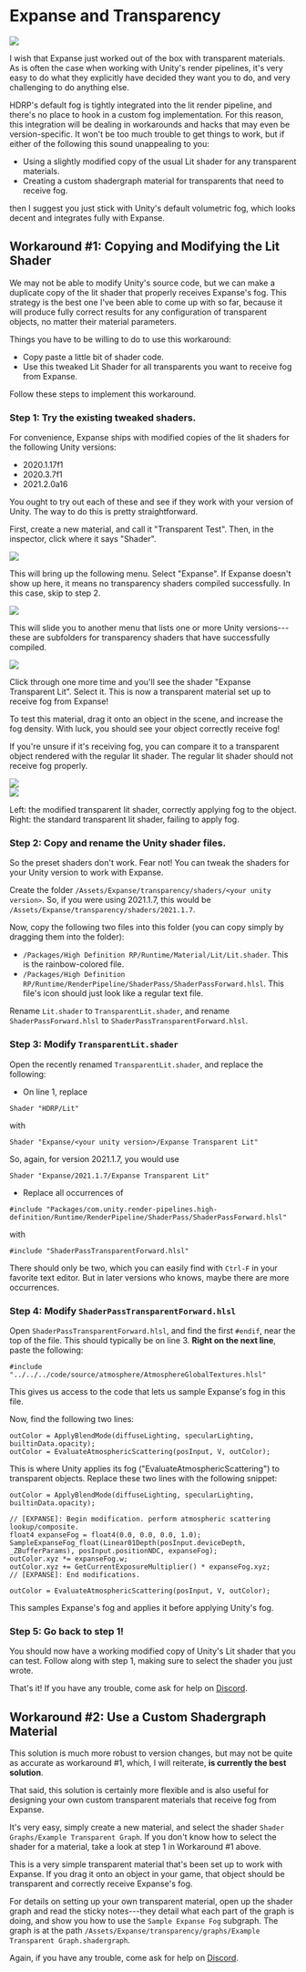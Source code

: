 # Expanse and Transparency

<div class="img-block">
    <div class="img-row">
        <div class="img-col"><img src="img/transparency/splash.jpg"/></div>
    </div>
</div>

I wish that Expanse just worked out of the box with transparent materials. As is often the case when working with Unity's render pipelines, it's very easy to do what they explicitly have decided they want you to do, and very challenging to do anything else.

HDRP's default fog is tightly integrated into the lit render pipeline, and there's no place to hook in a custom fog implementation. For this reason, this integration will be dealing in workarounds and hacks that may even be version-specific. It won't be too much trouble to get things to work, but if either of the following this sound unappealing to you:

* Using a slightly modified copy of the usual Lit shader for any transparent materials.
* Creating a custom shadergraph material for transparents that need to receive fog.

then I suggest you just stick with Unity's default volumetric fog, which looks decent and integrates fully with Expanse.

## Workaround #1: Copying and Modifying the Lit Shader

We may not be able to modify Unity's source code, but we can make a duplicate copy of the lit shader that properly receives Expanse's fog. This strategy is the best one I've been able to come up with so far, because it will produce fully correct results for any configuration of transparent objects, no matter their material parameters.

Things you have to be willing to do to use this workaround:
* Copy paste a little bit of shader code.
* Use this tweaked Lit Shader for all transparents you want to receive fog from Expanse.

Follow these steps to implement this workaround.

### Step 1: Try the existing tweaked shaders.
For convenience, Expanse ships with modified copies of the lit shaders for the following Unity versions:

* 2020.1.17f1
* 2020.3.7f1
* 2021.2.0a16

You ought to try out each of these and see if they work with your version of Unity. The way to do this is pretty straightforward.

First, create a new material, and call it "Transparent Test". Then, in the inspector, click where it says "Shader".

<div class="img-block">
    <div class="img-row">
        <div class="img-col"><img src="img/transparency/shader-select-0.jpg"/></div>
    </div>
</div>

This will bring up the following menu. Select "Expanse". If Expanse doesn't show up here, it means no transparency shaders compiled successfully. In this case, skip to step 2.

<div class="img-block">
    <div class="img-row">
        <div class="img-col"><img src="img/transparency/shader-select-1.jpg"/></div>
    </div>
</div>

This will slide you to another menu that lists one or more Unity versions---these are subfolders for transparency shaders that have successfully compiled.

<div class="img-block">
    <div class="img-row">
        <div class="img-col"><img src="img/transparency/shader-select-2.jpg"/></div>
    </div>
</div>

Click through one more time and you'll see the shader "Expanse Transparent Lit". Select it. This is now a transparent material set up to receive fog from Expanse!

To test this material, drag it onto an object in the scene, and increase the fog density. With luck, you should see your object correctly receive fog! 

If you're unsure if it's receiving fog, you can compare it to a transparent object rendered with the regular lit shader. The regular lit shader should not receive fog properly.

<div class="img-block">
    <div class="img-row">
        <div class="img-col"><img src="img/transparency/correct.jpg"/></div>
        <div class="img-col"><img src="img/transparency/incorrect.jpg"/></div>
    </div>
    <p>Left: the modified transparent lit shader, correctly applying fog to the object. Right: the standard transparent lit shader, failing to apply fog.</p>
</div>

### Step 2: Copy and rename the Unity shader files.

So the preset shaders don't work. Fear not! You can tweak the shaders for your Unity version to work with Expanse.

Create the folder `/Assets/Expanse/transparency/shaders/<your unity version>`. So, if you were using 2021.1.7, this would be `/Assets/Expanse/transparency/shaders/2021.1.7`.

Now, copy the following two files into this folder (you can copy simply by dragging them into the folder):
* `/Packages/High Definition RP/Runtime/Material/Lit/Lit.shader`. This is the rainbow-colored file.
* `/Packages/High Definition RP/Runtime/RenderPipeline/ShaderPass/ShaderPassForward.hlsl`. This file's icon should just look like a regular text file.

Rename `Lit.shader` to `TransparentLit.shader`, and rename `ShaderPassForward.hlsl` to `ShaderPassTransparentForward.hlsl`.

### Step 3: Modify `TransparentLit.shader`

Open the recently renamed `TransparentLit.shader`, and replace the following:
* On line 1, replace 
```
Shader "HDRP/Lit"
``` 
with 
```
Shader "Expanse/<your unity version>/Expanse Transparent Lit"
```
So, again, for version 2021.1.7, you would use
```
Shader "Expanse/2021.1.7/Expanse Transparent Lit"
```

* Replace all occurrences of 
```
#include "Packages/com.unity.render-pipelines.high-definition/Runtime/RenderPipeline/ShaderPass/ShaderPassForward.hlsl"
```
with
```
#include "ShaderPassTransparentForward.hlsl"
```
There should only be two, which you can easily find with `Ctrl-F` in your favorite text editor. But in later versions who knows, maybe there are more occurrences.

### Step 4: Modify `ShaderPassTransparentForward.hlsl`

Open `ShaderPassTransparentForward.hlsl`, and find the first `#endif`, near the top of the file. This should typically be on line 3. **Right on the next line**, paste the following:

```
#include "../../../code/source/atmosphere/AtmosphereGlobalTextures.hlsl"
```

This gives us access to the code that lets us sample Expanse's fog in this file.

Now, find the following two lines:

```
outColor = ApplyBlendMode(diffuseLighting, specularLighting, builtinData.opacity);
outColor = EvaluateAtmosphericScattering(posInput, V, outColor);
```

This is where Unity applies its fog ("EvaluateAtmosphericScattering") to transparent objects. Replace these two lines with the following snippet:

```
outColor = ApplyBlendMode(diffuseLighting, specularLighting, builtinData.opacity);
            
// [EXPANSE]: Begin modification. perform atmospheric scattering lookup/composite.
float4 expanseFog = float4(0.0, 0.0, 0.0, 1.0);
SampleExpanseFog_float(Linear01Depth(posInput.deviceDepth, _ZBufferParams), posInput.positionNDC, expanseFog);
outColor.xyz *= expanseFog.w;
outColor.xyz += GetCurrentExposureMultiplier() * expanseFog.xyz;
// [EXPANSE]: End modifications.

outColor = EvaluateAtmosphericScattering(posInput, V, outColor);
```

This samples Expanse's fog and applies it before applying Unity's fog.

### Step 5: Go back to step 1!

You should now have a working modified copy of Unity's Lit shader that you can test. Follow along with step 1, making sure to select the shader you just wrote.

That's it! If you have any trouble, come ask for help on [Discord](https://discord.gg/F3VQ2vJy9p).

## Workaround #2: Use a Custom Shadergraph Material

This solution is much more robust to version changes, but may not be quite as accurate as workaround #1, which, I will reiterate, **is currently the best solution**.

That said, this solution is certainly more flexible and is also useful for designing your own custom transparent materials that receive fog from Expanse.

It's very easy, simply create a new material, and select the shader `Shader Graphs/Example Transparent Graph`. If you don't know how to select the shader for a material, take a look at step 1 in Workaround #1 above.

This is a very simple transparent material that's been set up to work with Expanse. If you drag it onto an object in your game, that object should be transparent and correctly receive Expanse's fog.

For details on setting up your own transparent material, open up the shader graph and read the sticky notes---they detail what each part of the graph is doing, and show you how to use the `Sample Expanse Fog` subgraph. The graph is at the path `/Assets/Expanse/transparency/graphs/Example Transparent Graph.shadergraph`.

Again, if you have any trouble, come ask for help on [Discord](https://discord.gg/F3VQ2vJy9p).